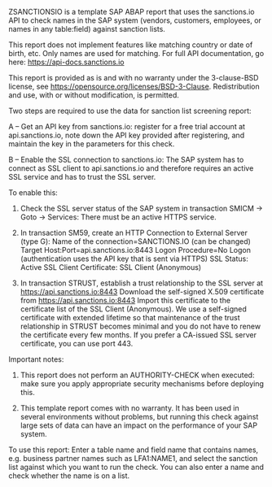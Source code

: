 ZSANCTIONSIO is a template SAP ABAP report that uses the sanctions.io API to check names in the SAP system (vendors, customers, employees, or names in any table:field) against sanction lists.

This report does not implement features like matching country or date of birth, etc. Only names are used for matching.
For full API documentation, go here: https://api-docs.sanctions.io

This report is provided as is and with no warranty under the 3-clause-BSD license, see https://opensource.org/licenses/BSD-3-Clause.
Redistribution and use, with or without modification, is permitted.

Two steps are required to use the data for sanction list screening report:

A – Get an API key from sanctions.io: register for a free trial account at api.sanctions.io, note down the API key provided after registering, and maintain the key in the parameters for this check.

B – Enable the SSL connection to sanctions.io: The SAP system has to connect as SSL client to api.sanctions.io and therefore requires an active SSL service and has to trust the SSL server.

To enable this:

1. Check the SSL server status of the SAP system in transaction SMICM -> Goto -> Services:
There must be an active HTTPS service.

2. In transaction SM59, create an HTTP Connection to External Server (type G):
Name of the connection=SANCTIONS.IO (can be changed)
Target Host:Port=api.sanctions.io:8443
Logon Procedure=No Logon (authentication uses the API key that is sent via HTTPS)
SSL Status: Active
SSL Client Certificate: SSL Client (Anonymous)

3. In transaction STRUST, establish a trust relationship to the SSL server at https://api.sanctions.io:8443
Download the self-signed X.509 certificate from https://api.sanctions.io:8443
Import this certificate to the certificate list of the SSL Client (Anonymous).
We use a self-signed certificate with extended lifetime so that maintenance of the trust relationship in STRUST becomes minimal and you do not have to renew the certificate every few months.
If you prefer a CA-issued SSL server certificate, you can use port 443.

Important notes:
1. This report does not perform an AUTHORITY-CHECK when executed: make sure you apply appropriate security mechanisms before deploying this.

2. This template report comes with no warranty. It has been used in several environments without problems, but running this check against large sets of data can have an impact on the performance of your SAP system.

To use this report:
Enter a table name and field name that contains names, e.g. business partner names such as LFA1:NAME1, and select the sanction list against which you want to run the check.
You can also enter a name and check whether the name is on a list.
